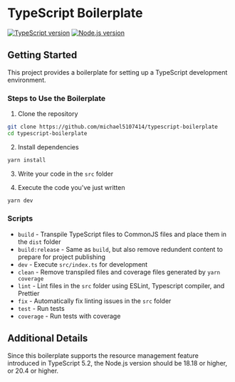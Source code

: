 # TypeScript Boilerplate

[![TypeScript version][ts-badge]][typescript-5-5]
[![Node.js version][nodejs-badge]][nodejs]

## Getting Started

This project provides a boilerplate for setting up a TypeScript development environment.

### Steps to Use the Boilerplate

1. Clone the repository

```sh
git clone https://github.com/michael5107414/typescript-boilerplate
cd typescript-boilerplate
```

2. Install dependencies

```sh
yarn install
```

3. Write your code in the `src` folder

4. Execute the code you've just written
```sh
yarn dev
```


### Scripts

- `build` - Transpile TypeScript files to CommonJS files and place them in the `dist` folder
- `build:release` - Same as `build`, but also remove redundent content to prepare for project publishing
- `dev` - Execute `src/index.ts` for development
- `clean` - Remove transpiled files and coverage files generated by `yarn coverage`
- `lint` - Lint files in the `src` folder using ESLint, Typescript compiler, and Prettier
- `fix` - Automatically fix linting issues in the `src` folder
- `test` - Run tests
- `coverage` - Run tests with coverage

## Additional Details

Since this boilerplate supports the resource management feature introduced in TypeScript 5.2, the Node.js version should be 18.18 or higher, or 20.4 or higher.

[ts-badge]: https://img.shields.io/badge/TypeScript-5.5-blue.svg
[typescript-5-5]: https://devblogs.microsoft.com/typescript/announcing-typescript-5-5/
[nodejs-badge]: https://img.shields.io/badge/Node.js->=%2018.18%20<19%20||%20>=20.4-blue.svg
[nodejs]: https://nodejs.org/dist/latest-v20.x/docs/api/
